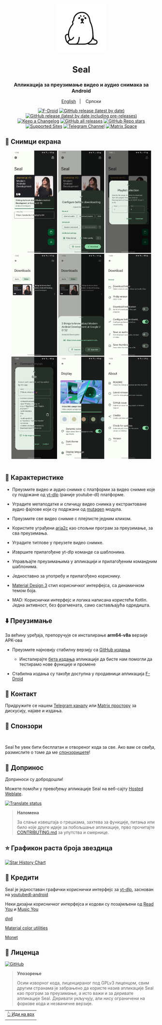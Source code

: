 <div align="center"> 

<img width="" src="fastlane/metadata/android/en-US/images/icon.png"  width=160 height=160  align="center">

# Seal 

### Апликација за преузимање видео и аудио снимака за Android


<p align="center">
<a href="https://github.com/JunkFood02/Seal/blob/main/README.md">English</a>
&nbsp;&nbsp;| &nbsp;&nbsp;
Српски
</p>



[![F-Droid](https://img.shields.io/f-droid/v/com.junkfood.seal?color=b4eb12&label=F-Droid&logo=fdroid&logoColor=1f78d2)](https://f-droid.org/en/packages/com.junkfood.seal)
[![GitHub release (latest by date)](https://img.shields.io/github/v/release/JunkFood02/Seal?color=black&label=Stable&logo=github)](https://github.com/JunkFood02/Seal/releases/latest/)
[![GitHub release (latest by date including pre-releases)](https://img.shields.io/github/v/release/JunkFood02/Seal?include_prereleases&label=Preview&logo=Github)](https://github.com/JunkFood02/Seal/releases/)
[![Keep a Changelog](https://img.shields.io/badge/Changelog-lightgray?style=flat&color=gray&logo=keep-a-changelog)](https://github.com/JunkFood02/Seal/blob/main/CHANGELOG.md)
[![GitHub all releases](https://img.shields.io/github/downloads/JunkFood02/Seal/total?label=Downloads&logo=github)](https://github.com/JunkFood02/Seal/releases/)
[![GitHub Repo stars](https://img.shields.io/github/stars/JunkFood02/Seal?color=informational&label=Stars)](https://github.com/JunkFood02/Seal/stargazers)
[![Supported Sites](https://img.shields.io/badge/Supported-Sites-9cf.svg?style=flat)](https://github.com/yt-dlp/yt-dlp/blob/master/supportedsites.md)
[![Telegram Channel](https://img.shields.io/badge/Telegram-Seal-blue?style=flat&logo=telegram)](https://t.me/seal_app)
[![Matrix Space](https://img.shields.io/badge/Matrix-Seal-Black?style=flat&color=black&logo=matrix)](https://matrix.to/#/#seal-space:matrix.org)


</div>


## 📱 Снимци екрана 

<div align="center">
<div>
<img src="fastlane/metadata/android/en-US/images/phoneScreenshots/1.jpg" width="30%" />
<img src="fastlane/metadata/android/en-US/images/phoneScreenshots/2.jpg" width="30%" />
<img src="fastlane/metadata/android/en-US/images/phoneScreenshots/3.jpg" width="30%" />
<img src="fastlane/metadata/android/en-US/images/phoneScreenshots/4.jpg" width="30%" />
<img src="fastlane/metadata/android/en-US/images/phoneScreenshots/5.jpg" width="30%" />
<img src="fastlane/metadata/android/en-US/images/phoneScreenshots/6.jpg" width="30%" />
<img src="fastlane/metadata/android/en-US/images/phoneScreenshots/7.jpg" width="30%" />
<img src="fastlane/metadata/android/en-US/images/phoneScreenshots/8.jpg" width="30%" />
<img src="fastlane/metadata/android/en-US/images/phoneScreenshots/9.jpg" width="30%" />
</div>
</div> 

<br> 

## 📖 Карактеристике 

- Преузмите видео и аудио снимке с платформи за видео снимке које су подржане од [yt-dlp](https://github.com/yt-dlp/yt-dlp) (раније youtube-dl) платформе. 

- Уградите метаподатке и сличицу видео снимка у екстрактоване аудио фајлове који су подржани од [mutagen](https://github.com/quodlibet/mutagen) модула. 

- Преузмите све видео снимке с плејлисте једним кликом. 

- Користите уграђени [aria2c](https://github.com/aria2/aria2) као спољни програм за преузимање, за сва преузимања. 

- Уградите титлове у преузете видео снимке. 

- Извршите прилагођене yt-dlp команде са шаблонима. 

- Управљајте преузимањима у апликацији и прилагођеним командним шаблонима. 

- Једноставно за употребу и прилагођено кориснику. 

- [Material Design 3](https://m3.material.io/) стил корисничког интерфејса, са динамичком темом боја. 

- MAD: Кориснички интерфејс и логика написана користећи Kotlin. Једна активност, без фрагмената, само састављајућа одредишта.



## ⬇️ Преузимање 

За већину уређаја, препоручује се инсталирање **arm64-v8a** верзије APK-ова 

- Преузмите најновију стабилну верзију са [GitHub издања](https://github.com/JunkFood02/Seal/releases/latest)
  - Инсталирајте [бета издања](https://github.com/JunkFood02/Seal/releases/) апликације да бисте нам помогли да тестирамо нове функције и промене 

- Стабилна издања су такође доступна у продавници апликација [F-Droid](https://f-droid.org/packages/com.junkfood.seal/) 

<!-- [<img src="https://fdroid.gitlab.io/artwork/badge/get-it-on.png"
     alt="Get it on F-Droid"
     height="70">](https://f-droid.org/packages/com.junkfood.seal/) --> 

## 💬 Контакт 

Придружите се нашем [Telegram каналу](https://t.me/seal_app) или [Matrix простору](https://matrix.to/#/#seal-space:matrix.org) за дискусију, најаве и издања. 

## 💖 Спонзори 

<p><!-- sponsors --><a href="https://github.com/4kaimar"><img src="https://github.com/4kaimar.png" width="60px" alt="" /></a><a href="https://github.com/Velioris"><img src="https://github.com/Velioris.png" width="60px" alt="" /></a><a href="https://github.com/Driverator"><img src="https://github.com/Driverator.png" width="60px" alt="" /></a><!-- sponsors --></p>


Seal ће увек бити бесплатан и отвореног кода за све. Ако вам се свиђа, размислите о томе да ме [спонзоришете](https://github.com/sponsors/JunkFood02)! 

## 🤝 Допринос 

Доприноси су добродошли! 

Можете помоћи у превођењу апликације Seal на веб-сајту [Hosted Weblate](https://hosted.weblate.org/projects/seal/).

[![Translate status](https://hosted.weblate.org/widgets/seal/-/strings/multi-auto.svg)](https://hosted.weblate.org/engage/seal/)

>**Напомена**
>
>За слање извештаја о грешкама, захтева за функције, питања или било које друге идеје за побољшање апликације, прво прочитајте [CONTRIBUTING.md](https://github.com/JunkFood02/Seal/blob/main/CONTRIBUTING.md) за упутства и смернице. 

## ⭐️ Графикон раста броја звездица
[![Star History Chart](https://api.star-history.com/svg?repos=JunkFood02/Seal&type=Timeline)](https://star-history.com/#JunkFood02/Seal&Timeline)


## 🧱 Кредити 

Seal је једноставан графички кориснички интерфејс за [yt-dlp](https://github.com/yt-dlp/yt-dlp), заснован на [youtubedl-android](https://github.com/yausername/youtubedl-android) 

Неки дизајни корисничког интерфејса и кодови су позајмљени од [Read You](https://github.com/Ashinch/ReadYou) и [Music You](https://github.com/Kyant0/MusicYou) 

[dvd](https://github.com/yausername/dvd) 

[Material color utilities](https://github.com/material-foundation/material-color-utilities) 

[Monet](https://github.com/Kyant0/Monet) 

## 📃 Лиценца 

[![GitHub](https://img.shields.io/github/license/JunkFood02/Seal?style=for-the-badge)](https://github.com/JunkFood02/Seal/blob/main/LICENSE) 

>**Упозорење**
>
>Осим изворног кода, лиценцираног под GPLv3 лиценцом,
>свим другим странама је забрањено да користе назив апликације Seal као програм за преузимање,
>а исто важи и за деривате апликације Seal.
>Деривати укључују, али нису ограничени на форкове кода и незваничне верзије. 
<div align="right">
<table><td>
<a href="#start-of-content">👆 Иди на врх</a>
</td></table>
</div>
